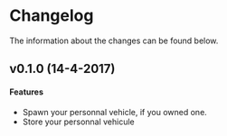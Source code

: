 # Changelog
The information about the changes can be found below.  

## v0.1.0 (14-4-2017)  
#### Features
- Spawn your personnal vehicle, if you owned one.
- Store your personnal vehicule
